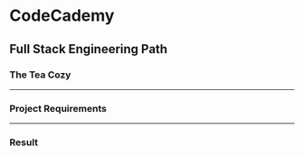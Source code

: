 # CodeCademy
## Full Stack Engineering Path
### The Tea Cozy

---

### Project Requirements

---

### Result
